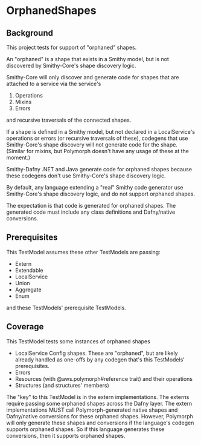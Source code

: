 # OrphanedShapes

## Background

This project tests for support of "orphaned" shapes.

An "orphaned" is a shape that exists in a Smithy model, but is not discovered by Smithy-Core's shape discovery logic.

Smithy-Core will only discover and generate code for shapes that are attached to a service via the service's
1. Operations
2. Mixins
3. Errors

and recursive traversals of the connected shapes.

If a shape is defined in a Smithy model,
but not declared in a LocalService's operations or errors
(or recursive traversals of these),
codegens that use Smithy-Core's shape discovery will not generate code for the shape.
(Similar for mixins, but Polymorph doesn't have any usage of these at the moment.)

Smithy-Dafny .NET and Java generate code for orphaned shapes because these codegens don't use Smithy-Core's shape discovery logic.

By default, any language extending a "real" Smithy code generator use Smithy-Core's shape discovery logic, and do not support orphaned shapes.

The expectation is that code is generated for orphaned shapes.
The generated code must include any class definitions and Dafny/native conversions.

## Prerequisites

This TestModel assumes these other TestModels are passing:

- Extern
- Extendable
- LocalService
- Union
- Aggregate
- Enum

and these TestModels' prerequisite TestModels.

## Coverage

This TestModel tests some instances of orphaned shapes
- LocalService Config shapes. These are "orphaned", but are likely already handled as one-offs by any codegen that's this TestModels' prerequisites.
- Errors
- Resources (with @aws.polymorph#reference trait) and their operations
- Structures (and structures' members)

The "key" to this TestModel is in the extern implementations.
The externs require passing some orphaned shapes across the Dafny layer.
The extern implementations MUST call Polymorph-generated native shapes and Dafny/native conversions for these orphaned shapes.
However, Polymorph will only generate these shapes and conversions if the language's codegen supports orphaned shapes.
So if this language generates these conversions, then it supports orphaned shapes.
